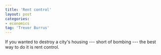 ```yaml
---
title: 'Rent control'
layout: post
categories:
- economics
tag: 'Trevor Burrus'
---
```


If you wanted to destroy a city's housing --- short of bombing --- the best way to do it is rent control.